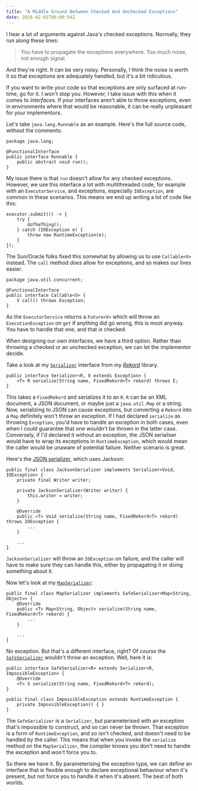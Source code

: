 ```yaml
---
title: "A Middle Ground Between Checked And Unchecked Exceptions"
date: 2016-02-01T08:00:54Z
---
```


I hear a lot of arguments against Java's checked exceptions. Normally, they run along these lines:

> You have to propagate the exceptions everywhere. Too much noise, not enough signal.

And they're right. It can be very noisy. Personally, I think the noise is worth it so that exceptions are adequately handled, but it's a bit ridiculous.

If you want to write your code so that exceptions are only surfaced at run-time, go for it. I won't stop you. However, I take issue with this when it comes to *interfaces*. If your interfaces aren't able to throw exceptions, even in environments where that would be reasonable, it can be really unpleasant for your implementors.

Let's take `java.lang.Runnable` as an example. Here's the full source code, without the comments:

    package java.lang;

    @FunctionalInterface
    public interface Runnable {
        public abstract void run();
    }

My issue there is that `run` doesn't allow for any checked exceptions. However, we use this interface a lot with multithreaded code, for example with an `ExecutorService`, and exceptions, especially `IOException`, are common in these scenarios. This means we end up writing a lot of code like this:

    executor.submit(() -> {
        try {
            doTheThing();
        } catch (IOException e) {
            throw new RuntimeException(e);
        }
    });

The Sun/Oracle folks fixed this somewhat by allowing us to use `Callable<V>` instead. The `call` method *does* allow for exceptions, and so makes our lives easier.

    package java.util.concurrent;

    @FunctionalInterface
    public interface Callable<V> {
        V call() throws Exception;
    }

As the `ExecutorService` returns a `Future<V>` which will throw an `ExecutionException` on `get` if anything did go wrong, this is moot anyway. You have to handle that one, and that *is* checked.

When designing our own interfaces, we have a third option. Rather than throwing a checked or an unchecked exception, we can let the implementor decide.

Take a look at my [`Serializer`][com.noodlesandwich.rekord.serialization.Serializer] interface from my [*Rekord*][Rekord] library.

    public interface Serializer<R, E extends Exception> {
        <T> R serialize(String name, FixedRekord<T> rekord) throws E;
    }

This takes a `FixedRekord` and serializes it to an `R`. `R` can be an XML document, a JSON document, or maybe just a `java.util.Map` or a string. Now, serializing to JSON can cause exceptions, but converting a `Rekord` into a `Map` definitely won't throw an exception. If I had declared `serialize` as throwing `Exception`, you'd have to handle an exception in both cases, even when I could guarantee that one wouldn't be thrown in the latter case. Conversely, if I'd declared it without an exception, the JSON serialiser would have to wrap its exceptions in `RuntimeException`, which would mean the caller would be unaware of potential failure. Neither scenario is great.

Here's the [JSON serializer][com.noodlesandwich.rekord.serialization.JacksonSerializer], which uses Jackson:

    public final class JacksonSerializer implements Serializer<Void, IOException> {
        private final Writer writer;

        private JacksonSerializer(Writer writer) {
            this.writer = writer;
        }

        @Override
        public <T> Void serialize(String name, FixedRekord<T> rekord) throws IOException {
            ...
        }

        ...
    }

`JacksonSerializer` will throw an `IOException` on failure, and the caller will have to make sure they can handle this, either by propagating it or doing something about it.

Now let's look at my [`MapSerializer`][com.noodlesandwich.rekord.serialization.MapSerializer]:

    public final class MapSerializer implements SafeSerializer<Map<String, Object>> {
        @Override
        public <T> Map<String, Object> serialize(String name, FixedRekord<T> rekord) {
            ...
        }

        ...
    }

No exception. But that's a different interface, right? Of *course* the [`SafeSerializer`][com.noodlesandwich.rekord.serialization.SafeSerializer] wouldn't throw an exception. Well, here it is:

    public interface SafeSerializer<R> extends Serializer<R, ImpossibleException> {
        @Override
        <T> S serialize(String name, FixedRekord<T> rekord);
    }

    public final class ImpossibleException extends RuntimeException {
        private ImpossibleException() { }
    }

The `SafeSerializer` *is* a `Serializer`, but parameterised with an exception that's impossible to construct, and so can never be thrown. That exception is a form of `RuntimeException`, and so isn't checked, and doesn't need to be handled by the caller. This means that when you invoke the `serialize` method on the `MapSerializer`, the compiler knows you don't need to handle the exception and won't force you to.

So there we have it. By parameterising the exception type, we can define an interface that is flexible enough to declare exceptional behaviour when it's present, but not force you to handle it when it's absent. The best of both worlds.

[Rekord]: https://github.com/SamirTalwar/Rekord
[com.noodlesandwich.rekord.serialization.Serializer]: https://github.com/SamirTalwar/Rekord/blob/master/core/src/main/java/com/noodlesandwich/rekord/serialization/Serializer.java
[com.noodlesandwich.rekord.serialization.SafeSerializer]: https://github.com/SamirTalwar/Rekord/blob/master/core/src/main/java/com/noodlesandwich/rekord/serialization/SafeSerializer.java
[com.noodlesandwich.rekord.serialization.JacksonSerializer]: https://github.com/SamirTalwar/Rekord/blob/master/jackson/src/main/java/com/noodlesandwich/rekord/serialization/JacksonSerializer.java
[com.noodlesandwich.rekord.serialization.MapSerializer]: https://github.com/SamirTalwar/Rekord/blob/master/core/src/main/java/com/noodlesandwich/rekord/serialization/MapSerializer.java
